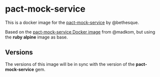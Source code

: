 # pact-mock-service

This is a docker image for the [pact-mock-service](https://github.com/bethesque/pact-mock_service) by @bethesque.

Based on the [pact-mock-service Docker image](https://github.com/madkom/docker/tree/master/pact-mock-service) from @madkom, but using the **ruby alpine** image as base.

## Versions

The versions of this image will be in sync with the version of the **pact-mock-service** gem.
